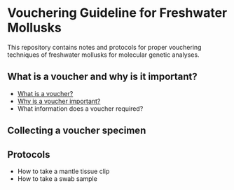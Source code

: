# Vouchering Guideline for Freshwater Mollusks
This repository contains notes and protocols for proper vouchering techniques of freshwater mollusks for molecular genetic analyses.

## What is a voucher and why is it important?
- [What is a voucher?](What_is_a_voucher.md#what-is-a-voucher)
- [Why is a voucher important?](What_is_a_voucher.md#why-is-a-voucher-important)
- What information does a voucher required?

## Collecting a voucher specimen

## Protocols
- How to take a mantle tissue clip
- How to take a swab sample
